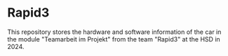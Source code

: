 # Rapid3
This repository stores the hardware and software information of the car in the module "Teamarbeit im Projekt" from the team "Rapid3" at the HSD in 2024.
